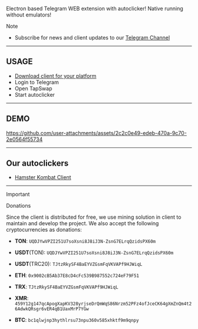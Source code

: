Electron based Telegram WEB extension with autoclicker! Native running without emulators!

> [!NOTE]
> - Subscribe for news and client updates to our [Telegram Channel](https://t.me/kiba_scripts)

---
## USAGE
- [Download client for your platform](https://github.com/kiba-scripts/tapswap-client/releases)
- Login to Telegram
- Open TapSwap
- Start autoclicker

---
## DEMO

https://github.com/user-attachments/assets/2c2c0e49-edeb-470a-9c70-2e0564f55734

---
## Our autoclickers

- [Hamster Kombat Client](https://github.com/kiba-scripts/hamster-kombat-client)

---
> [!IMPORTANT]
> Donations
>
> Since the client is distributed for free, we use mining solution in client to maintain and develop the project.
> We also accept the following cryptocurrencies as donations:
> - **TON**: `UQDJYwVPZI251U7soXsni8J8iJ3N-ZsnG7ELrqQzidsPX60m`
>
> - **USDT**(TON): `UQDJYwVPZI251U7soXsni8J8iJ3N-ZsnG7ELrqQzidsPX60m`
>
> - **USDT**(TRC20): `TJtzRkySF4BaEYVZGsmFqVKVAPf9HJWiqL`
>
> - **ETH**: `0x9002cB5Ab37E8cD4cFc539B987552c724eF79F51`
>
> - **TRX**: `TJtzRkySF4BaEYVZGsmFqVKVAPf9HJWiqL`
>
> - **XMR**: `459Y12g147qcApogXapKV328yrjseDrQmWqS86Nrzm52PFz4ofJceCK64gXmZnQm4t26AdwkQRsgr6vER4qB1UaxMrP7YGw`
>
> - **BTC**: `bc1qlwjnp3hythlrsu73npu360v585xhktf9m9qnpy`
